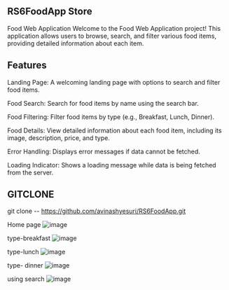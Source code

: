 ## RS6FoodApp Store
Food Web Application
Welcome to the Food Web Application project! This application allows users to browse, search, and filter various food items, providing detailed information about each item.

## Features
Landing Page: A welcoming landing page with options to search and filter food items.

Food Search:
Search for food items by name using the search bar.

Food Filtering:
Filter food items by type (e.g., Breakfast, Lunch, Dinner).

Food Details:
View detailed information about each food item, including its image, description, price, and type.

Error Handling: Displays error messages if data cannot be fetched.

Loading Indicator: Shows a loading message while data is being fetched from the server.

## GITCLONE 
git clone -- https://github.com/avinashyesuri/RS6FoodApp.git

Home page 
![image](https://github.com/user-attachments/assets/873ab4a2-664b-49ea-8e49-99c56356adeb)

type-breakfast
![image](https://github.com/user-attachments/assets/cc053250-5c4e-4ce4-8cb1-60f64bb3fabb)

type-lunch
![image](https://github.com/user-attachments/assets/302689bc-db22-4e4b-b340-9dd626391350)

type- dinner
![image](https://github.com/user-attachments/assets/62dcba1c-8c93-4ed9-a6f4-d70bd85969fc)

using search
![image](https://github.com/user-attachments/assets/94b438e8-bef7-4453-b2f0-5e0197a05f83)



